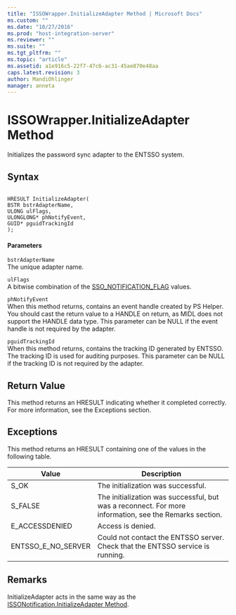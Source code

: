 ```yaml
---
title: "ISSOWrapper.InitializeAdapter Method | Microsoft Docs"
ms.custom: ""
ms.date: "10/27/2016"
ms.prod: "host-integration-server"
ms.reviewer: ""
ms.suite: ""
ms.tgt_pltfrm: ""
ms.topic: "article"
ms.assetid: a1e916c5-22f7-47c6-ac31-45ae870e48aa
caps.latest.revision: 3
author: MandiOhlinger
manager: anneta
---
```

# ISSOWrapper.InitializeAdapter Method
Initializes the password sync adapter to the ENTSSO system.  
  
## Syntax  
  
```cpp#  
  
HRESULT InitializeAdapter(  
BSTR bstrAdapterName,  
ULONG ulFlags,  
ULONGLONG* phNotifyEvent,  
GUID* pguidTrackingId  
);  
```  
  
#### Parameters  
 `bstrAdapterName`  
 The unique adapter name.  
  
 `ulFlags`  
 A bitwise combination of the [SSO_NOTIFICATION_FLAG](../esso/sso-notification-flag-enumeration-com.md) values.  
  
 `phNotifyEvent`  
 When this method returns, contains an event handle created by PS Helper. You should cast the return value to a HANDLE on return, as MIDL does not support the HANDLE data type. This parameter can be NULL if the event handle is not required by the adapter.  
  
 `pguidTrackingId`  
 When this method returns, contains the tracking ID generated by ENTSSO. The tracking ID is used for auditing purposes. This parameter can be NULL if the tracking ID is not required by the adapter.  
  
## Return Value  
 This method returns an HRESULT indicating whether it completed correctly. For more information, see the Exceptions section.  
  
## Exceptions  
 This method returns an HRESULT containing one of the values in the following table.  
  
|Value|Description|  
|-----------|-----------------|  
|S_OK|The initialization was successful.|  
|S_FALSE|The initialization was successful, but was a reconnect. For more information, see the Remarks section.|  
|E_ACCESSDENIED|Access is denied.|  
|ENTSSO_E_NO_SERVER|Could not contact the ENTSSO server. Check that the ENTSSO service is running.|  
  
## Remarks  
 InitializeAdapter acts in the same way as the [ISSONotification.InitializeAdapter Method](../esso/issonotification-initializeadapter-method.md).